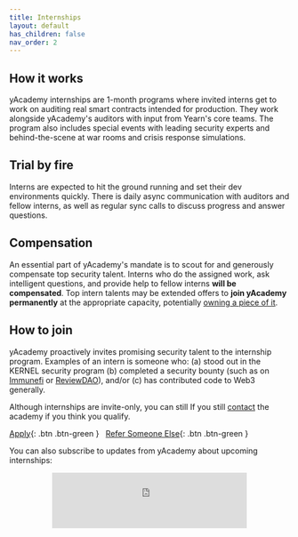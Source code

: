```yaml
---
title: Internships
layout: default
has_children: false
nav_order: 2
---
```




## <strong>How it works</strong>

yAcademy internships are 1-month programs where invited interns get to work on auditing real smart contracts intended for production. They work alongside yAcademy's auditors with input from Yearn's core teams. The program also includes special events with leading security experts and behind-the-scene at war rooms and crisis response simulations. 

## <strong>Trial by fire</strong>

Interns are expected to hit the ground running and set their dev environments quickly. There is daily async communication with auditors and fellow interns, as well as regular sync calls to discuss progress and answer questions. 

## <strong>Compensation</strong>

An essential part of yAcademy's mandate is to scout for and generously compensate top security talent. Interns who do the assigned work, ask intelligent questions, and provide help to fellow interns **will be compensated**. Top intern talents may be extended offers to **join yAcademy permanently** at the appropriate capacity, potentially [owning a piece of it](https://gov.yearn.finance/t/yip-53-yacademy-planting-the-seed-of-a-sustainably-secure-future-for-yearn-and-beyond/7929).

## <strong>How to join</strong>

yAcademy proactively invites promising security talent to the internship program. Examples of an intern is someone who: (a) stood out in the KERNEL security program (b) completed a security bounty (such as on [Immunefi](https://immunefi.com) or [ReviewDAO](https://reviews.dao)), and/or (c) has contributed code to Web3 generally.

Although internships are invite-only, you can still If you still [contact](mailto:yacademy@pm.me) the academy if you think you qualify.



<span class="fs-5"> [Apply](https://docs.google.com/forms/d/e/1FAIpQLSfc5VUYOyG_cRpiRkymJOVoHluFOuiYMRONX-R7xRuvWM25Xg/viewform){: .btn .btn-green } </span> &nbsp; <span class="fs-5"> [Refer Someone Else](https://docs.google.com/forms/d/e/1FAIpQLSfc5VUYOyG_cRpiRkymJOVoHluFOuiYMRONX-R7xRuvWM25Xg/viewform){: .btn .btn-green } </span> &nbsp; 

You can also subscribe to updates from yAcademy about upcoming internships:

<center><iframe src="https://yacademy.substack.com/embed" width="350" height ="100" style="border:0px solid #EEE; background:white;" frameborder="0" scrolling="no"></iframe></center>